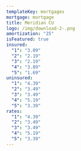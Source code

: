 ```yaml
---
templateKey: mortgages
mortgage: mortgage
title: Meridian CU
logo: /img/download-2-.png
amortization: "25"
isFeatured: true
insured:
  "1": "3.09"
  "2": "2.19"
  "3": "2.19"
  "4": "3.89"
  "5": "1.69"
uninsured:
  "1": "4.39"
  "2": "3.49"
  "3": "3.49"
  "4": "5.19"
  "5": "3.39"
rates:
  "1": "4.39"
  "2": "3.49"
  "3": "3.49"
  "4": "5.19"
  "5": "3.39"
---
```

